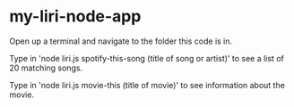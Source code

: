 # my-liri-node-app

Open up a terminal and navigate to the folder this code is in.

Type in 'node liri.js spotify-this-song (title of song or artist)' to see a list of 20 matching songs.

Type in 'node liri.js movie-this (title of movie)' to see information about the movie.